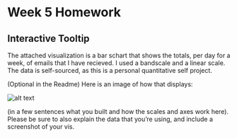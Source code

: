 Week 5 Homework
===============

Interactive Tooltip
---------------

The attached visualization is a bar schart that shows the totals, per day for a week, of emails that I have recieved. I used a bandscale and a linear scale. The data is self-sourced, as this is a personal quantitative self project.  

(Optional in the Readme) Here is an image of how that displays:

![alt text](/path/to/img.jpg "Image Title")


(in a few sentences what you built and how the scales and axes work here). Please be sure to also explain the data that you’re using, and include a screenshot of your vis. 

